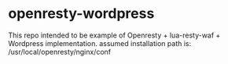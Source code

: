 # openresty-wordpress
This repo intended to be example of Openresty + lua-resty-waf + Wordpress implementation.
assumed installation path is: /usr/local/openresty/nginx/conf
